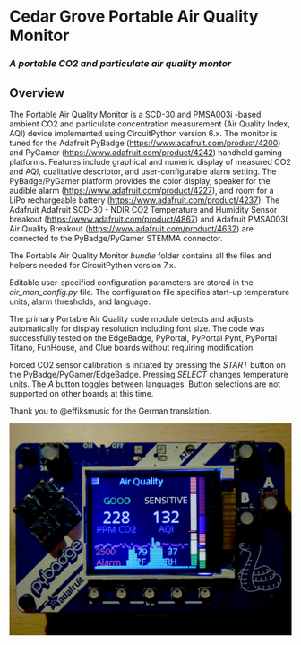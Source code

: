 # Cedar Grove Portable Air Quality Monitor

### _A portable CO2 and particulate air quality montor_

## Overview

The Portable Air Quality Monitor is a SCD-30 and PMSA003i -based ambient CO2 and particulate concentration measurement (Air Quality Index, AQI) device implemented using CircuitPython version 6.x. The monitor is tuned for the Adafruit PyBadge (https://www.adafruit.com/product/4200) and PyGamer (https://www.adafruit.com/product/4242) handheld gaming platforms. Features include graphical and numeric display of measured CO2 and AQI, qualitative descriptor, and user-configurable alarm setting. The PyBadge/PyGamer platform provides the color display, speaker for the audible alarm (https://www.adafruit.com/product/4227), and room for a LiPo rechargeable battery (https://www.adafruit.com/product/4237). The Adafruit Adafruit SCD-30 - NDIR CO2 Temperature and Humidity Sensor breakout (https://www.adafruit.com/product/4867) and Adafruit PMSA003I Air Quality Breakout (https://www.adafruit.com/product/4632) are connected to the PyBadge/PyGamer STEMMA connector.

The Portable Air Quality Monitor _bundle_ folder contains all the files and helpers needed for CircuitPython version 7.x.

Editable user-specified configuration parameters are stored in the _air_mon_config.py_ file. The configuration file specifies start-up temperature units, alarm thresholds, and language.

The primary Portable Air Quality code module detects and adjusts automatically for display resolution including font size. The code was successfully tested on the EdgeBadge, PyPortal, PyPortal Pynt, PyPortal Titano, FunHouse, and Clue boards without requiring modification.

Forced CO2 sensor calibration is initiated by pressing the _START_ button on the PyBadge/PyGamer/EdgeBadge. Pressing _SELECT_ changes temperature units. The _A_ button toggles between languages. Button selections are not supported on other boards at this time.

Thank you to @effiksmusic for the German translation.

![Image of Module](https://github.com/CedarGroveStudios/Portable_Air_Quality/blob/main/photos_and_graphics/DSC06364.JPG)
